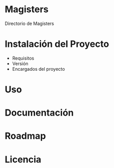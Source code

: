 # Magisters
Directorio de Magisters

# Instalación del Proyecto

  - Requisitos
  - Versión
  - Encargados del proyecto
  
# Uso

# Documentación

# Roadmap

# Licencia
 
 
